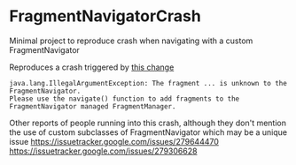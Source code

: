 # FragmentNavigatorCrash
Minimal project to reproduce crash when navigating with a custom FragmentNavigator

Reproduces a crash triggered by [this change](https://android-review.googlesource.com/c/platform/frameworks/support/+/2496344)
```
java.lang.IllegalArgumentException: The fragment ... is unknown to the FragmentNavigator.
Please use the navigate() function to add fragments to the FragmentNavigator managed FragmentManager.
```

Other reports of people running into this crash, although they don't mention the use of custom subclasses of FragmentNavigator which may be a unique issue
https://issuetracker.google.com/issues/279644470
https://issuetracker.google.com/issues/279306628
